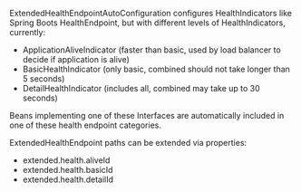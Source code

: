 ExtendedHealthEndpointAutoConfiguration configures HealthIndicators like Spring Boots HealthEndpoint, but with different levels of HealthIndicators, currently:

 * ApplicationAliveIndicator (faster than basic, used by load balancer to decide if application is alive)
 * BasicHealthIndicator (only basic, combined should not take longer than 5 seconds)
 * DetailHealthIndicator (includes all, combined may take up to 30 seconds)

Beans implementing one of these Interfaces are automatically included in one of these health endpoint categories.

ExtendedHealthEndpoint paths can be extended via properties:

* extended.health.aliveId
* extended.health.basicId
* extended.health.detailId
